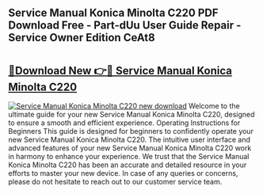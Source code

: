 ## Service Manual Konica Minolta C220 PDF Download Free - Part-dUu User Guide Repair - Service Owner Edition CeAt8

# <h2><a href="http://bc4688.oget.top/?id=Service+Manual+Konica+Minolta+C220">🔗Download New 👉🔴 Service Manual Konica Minolta C220</a></h2>

[![Service Manual Konica Minolta C220 new download](https://i.imgur.com/5g1atiW.png)](http://bc4688.oget.top/?id=Service+Manual+Konica+Minolta+C220)
Welcome to the ultimate guide for your new Service Manual Konica Minolta C220, designed to ensure a smooth and efficient experience. Operating Instructions for Beginners This guide is designed for beginners to confidently operate your new Service Manual Konica Minolta C220. The intuitive user interface and advanced features of your new Service Manual Konica Minolta C220 work in harmony to enhance your experience. We trust that the Service Manual Konica Minolta C220 has been an accurate and detailed resource in your efforts to master your new device. In case of any queries or concerns, please do not hesitate to reach out to our customer service team.
